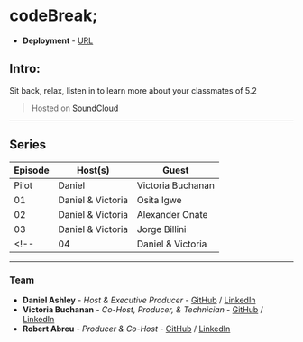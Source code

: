 # codeBreak;

* **Deployment** - [URL](https://fiveeightyeight.github.io/codeBreak/)

## Intro:

Sit back, relax, listen in to learn more about your classmates of 5.2
> Hosted on [SoundCloud](https://soundcloud.com/codebreak-fivetwo) 
___

## Series
| Episode | Host(s)| Guest    |
|---------|--------| ---------|
|Pilot    | Daniel | Victoria Buchanan |
|01    | Daniel & Victoria | Osita Igwe |
|02    | Daniel & Victoria | Alexander Onate |
|03    | Daniel & Victoria | Jorge Billini |
<!-- |04    | Daniel & Victoria | Steve Regis | -->



___

### Team
* **Daniel Ashley** - *Host & Executive Producer* - [GitHub](https://github.com/DanielEduardoAshley) / [LinkedIn](https://www.linkedin.com/in/daniel-ashley-2907bb146/)
* **Victoria Buchanan** - *Co-Host, Producer, & Technician* - [GitHub](https://github.com/VictoriaBuchanan27) / [LinkedIn](https://www.linkedin.com/in/victoria-buchanan-6b1789108/)
* **Robert Abreu** - *Producer & Co-Host* - [GitHub](https://github.com/FiveEightyEight) / [LinkedIn](https://www.linkedin.com/in/fiveeightyeight/)